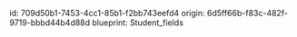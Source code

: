 id: 709d50b1-7453-4cc1-85b1-f2bb743eefd4
origin: 6d5ff66b-f83c-482f-9719-bbbd44b4d88d
blueprint: Student_fields
